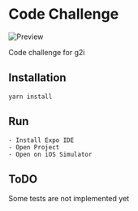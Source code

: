 # Code Challenge

![Preview](https://github.com/g2i/code-challenge-xavier-ramirez/raw/master/preview.gif "Code Challenge")

Code challenge for g2i

## Installation
`yarn install`
## Run
```
- Install Expo IDE
- Open Project
- Open on iOS Simulator
```
## ToDO
Some tests are not implemented yet   

